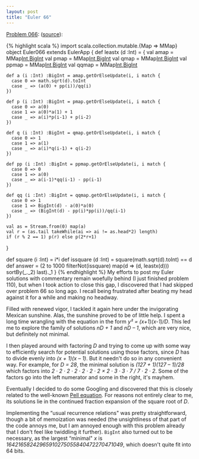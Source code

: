 ```yaml
---
layout: post
title: "Euler 66"
---
```


[Problem 066]\: (<a href="http://github.com/samskivert/euler-scala/raw/master/Euler066.scala">source</a>):

{% highlight scala %}
import scala.collection.mutable.{Map => MMap}
object Euler066 extends EulerApp {
  def leastx (d :Int) = {
    val amap = MMap[Int,BigInt]()
    val pmap = MMap[Int,BigInt]()
    val qmap = MMap[Int,BigInt]()
    val ppmap = MMap[Int,BigInt]()
    val qqmap = MMap[Int,BigInt]()

    def a (i :Int) :BigInt = amap.getOrElseUpdate(i, i match {
      case 0 => math.sqrt(d).toInt
      case _ => (a(0) + pp(i))/qq(i)
    })

    def p (i :Int) :BigInt = pmap.getOrElseUpdate(i, i match {
      case 0 => a(0)
      case 1 => a(0)*a(1) + 1
      case _ => a(i)*p(i-1) + p(i-2)
    })

    def q (i :Int) :BigInt = qmap.getOrElseUpdate(i, i match {
      case 0 => 1
      case 1 => a(1)
      case _ => a(i)*q(i-1) + q(i-2)
    })

    def pp (i :Int) :BigInt = ppmap.getOrElseUpdate(i, i match {
      case 0 => 0
      case 1 => a(0)
      case _ => a(i-1)*qq(i-1) - pp(i-1)
    })

    def qq (i :Int) :BigInt = qqmap.getOrElseUpdate(i, i match {
      case 0 => 1
      case 1 => BigInt(d) - a(0)*a(0)
      case _ => (BigInt(d) - pp(i)*pp(i))/qq(i-1)
    })

    val as = Stream.from(0) map(a)
    val r = (as.tail takeWhile(ai => ai != as.head*2) length)
    if (r % 2 == 1) p(r) else p(2*r+1)
  }

  def square (i :Int) = i*i
  def issquare (d :Int) = square(math.sqrt(d).toInt) == d
  def answer = (2 to 1000 filterNot(issquare) map(d => (d, leastx(d))) sortBy(_._2) last)._1
}
{% endhighlight %}
My efforts to post my Euler solutions with commentary remain woefully behind (I just finished problem 110), but when I took action to close this gap, I discovered that I had skipped over problem 66 so long ago. I recall being frustrated after beating my head against it for a while and making no headway.

Filled with renewed vigor, I tackled it again here under the invigorating Mexican sunshine. Alas, the sunshine proved to be of little help. I spent a long time wrangling with the equation in the form <em>y² = (x+1)(x-1)/D</em>. This led me to explore the family of solutions <em>nD + 1</em> and <em>nD – 1</em>, which are very nice, but definitely not minimal.

I then played around with factoring <em>D</em> and trying to come up with some way to efficiently search for potential solutions using those factors, since <em>D</em> has to divide evenly into <em>(x + 1)(x – 1)</em>. But it needn't do so in any convenient way. For example, for <em>D = 28</em>, the minimal solution is <em>(127 + 1)(127 – 1)/28</em> which factors into <em>2 · 2 · 2 · 2 · 2 · 2 · 2 × 2 · 3 · 3 · 7 / 7 · 2 · 2</em>. Some of the factors go into the left numerator and some in the right, it's mayhem.

Eventually I decided to do some Googling and discovered that this is closely related to the well-known <a href="http://mathworld.wolfram.com/PellEquation.html">Pell equation</a>. For reasons not entirely clear to me, its solutions lie in the continued fraction expansion of the square root of <em>D</em>.

Implementing the “usual recurrence relations" was pretty straightforward, though a bit of memoization was needed (the unsightliness of that part of the code annoys me, but I am annoyed enough with this problem already that I don't feel like twiddling it further). <code>BigInt</code> also turned out to be necessary, as the largest “minimal" <em>x</em> is <em>16421658242965910275055840472270471049</em>, which doesn't quite fit into 64 bits.


[Problem 066]: http://projecteuler.net/index.php?section=problems&id=66
